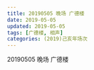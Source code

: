 ```yaml
---
title: 20190505 晚场 广德楼 
date: 2019-05-05
updated: 2019-05-05
tags: [广德楼, 相声]
categories: (2019)己亥年场次
---
```

20190505 晚场 广德楼 